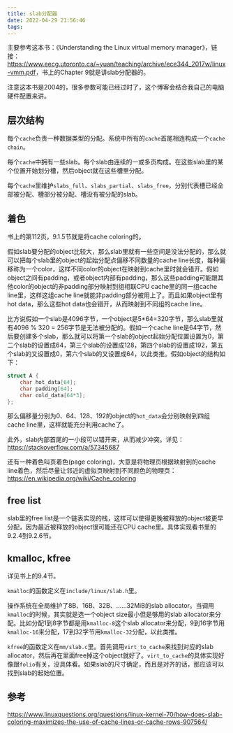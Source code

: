 ```yaml
---
title: slab分配器
date: 2022-04-29 21:56:46
tags:
---
```


主要参考这本书：《Understanding the Linux virtual memory manager》，链接：<https://www.eecg.utoronto.ca/~yuan/teaching/archive/ece344_2017w/linux-vmm.pdf>，书上的Chapter 9就是讲slab分配器的。

注意这本书是2004的，很多参数可能已经过时了，这个博客会结合我自己的电脑硬件配置来讲。

## 层次结构

每个`cache`负责一种数据类型的分配。系统中所有的`cache`首尾相连构成一个`cache chain`。

每个`cache`中拥有一些slab。每个slab由连续的一或多页构成。在这些slab里的某个位置开始划分槽，然后object就在这些槽里分配。

每个`cache`里维护`slabs_full`、`slabs_partial`、`slabs_free`，分别代表槽已经全部被分配、槽部分被分配、槽没有被分配的slab。

## 着色

书上的第112页，9.1.5节就是将cache coloring的。

假如slab要分配的object比较大，那么slab里就有一些空间是没法分配的，那么就可以把每个slab里的object的起始分配点偏移不同数量的cache line长度，每种偏移称为一个color，这样不同color的object在映射到cache里时就会错开。假如object之间有padding，或者object内部有padding，那么这些padding可能跟其他color的object的非padding部分映射到组相联CPU cache里的同一组cache line里，这样这组cache line就能非padding部分被用上了。而且如果object里有hot data，那么这些hot data也会错开，从而映射到不同组的cache line。

比方说假如一个slab是4096字节，一个object是5*64=320字节，那么slab里就有4096 % 320 = 256字节是无法被分配的。假如一个cache line是64字节，然后要创建多个slab，那么就可以将第一个slab的object起始分配位置设置为0，第二个slab的设置成64，第三个slab的设置成128，第四个slab的设置成192，第五个slab的又设置成0，第六个slab的又设置成64，以此类推。假如object的结构如下：

```c
struct A {
    char hot_data[64];
    char padding[64];
    char cold_data[64*3];
};
```

那么偏移量分别为0、64、128、192的object的`hot_data`会分别映射到四组cache line里，这样就能充分利用cache了。

此外，slab内部首尾的一小段可以错开来，从而减少冲突。详见：<https://stackoverflow.com/a/57345687>

还有一种着色叫页着色(page coloring)，大意是将物理页根据映射到的cache line着色，然后尽量让邻近的虚拟页映射到不同颜色的物理页：<https://en.wikipedia.org/wiki/Cache_coloring>

## free list

slab里的free list是一个链表实现的栈，这样可以使得更晚被释放的object被更早分配，因为最近被释放的object很可能还在CPU cache里。具体实现看书里的9.2.4到9.2.6节。

## kmalloc, kfree

详见书上的9.4节。

`kmalloc`的函数定义在`include/linux/slab.h`里。

操作系统在全局维护了8B、16B、32B、……32MiB的slab allocator。当调用`kmalloc`的时候，其实就是选一个object size最小但是够用的slab allocator来分配。比如分配1到8字节都是用`kmalloc-8`这个slab allocator来分配，9到16字节用`kmalloc-16`来分配，17到32字节用`kmalloc-32`分配，以此类推。

`kfree`的函数定义在`mm/slab.c`里。首先调用`virt_to_cache`来找到对应的slab allocator，然后再在里面free掉这个object就好了。`virt_to_cache`的具体实现好像跟`folio`有关，没具体看。如果slab的尺寸确定，而且是对齐的话，那应该可以找到slab的起始位置。

## 参考

<https://www.linuxquestions.org/questions/linux-kernel-70/how-does-slab-coloring-maximizes-the-use-of-cache-lines-or-cache-rows-907564/>

